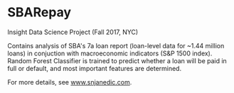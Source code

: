 # SBARepay
Insight Data Science Project (Fall 2017, NYC)

Contains analysis of SBA's 7a loan report (loan-level data for ~1.44 million loans) in conjuction with macroeconomic indicators (S&P 1500 index). Random Forest Classifier is trained to predict whether a loan will be paid in full or default, and most important features are determined.

For more details, see www.snjanedic.com.
